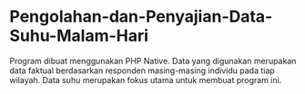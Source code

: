 # Pengolahan-dan-Penyajian-Data-Suhu-Malam-Hari

Program dibuat menggunakan PHP Native. Data yang digunakan merupakan data faktual berdasarkan responden masing-masing individu pada tiap wilayah. Data suhu merupakan fokus utama untuk membuat program ini.
